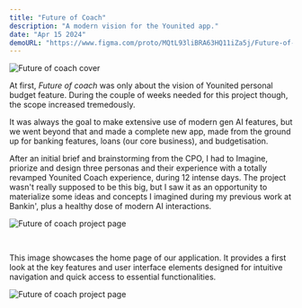 ```yaml
---
title: "Future of Coach"
description: "A modern vision for the Younited app."
date: "Apr 15 2024"
demoURL: "https://www.figma.com/proto/MQtL93liBRA63HQ11iZa5j/Future-of-Coach-(Copy)?page-id=2%3A15&node-id=3-74499&node-type=canvas&viewport=-11533%2C-1257%2C0.82&t=x6nHlUpV0nzDfHer-1&scaling=scale-down&content-scaling=fixed&starting-point-node-id=3%3A74499&show-proto-sidebar=1"
---
```


![Future of coach cover](/projectfiles/coach/future-of-coach-cover.png)

At first, _Future of coach_ was only about the vision of Younited personal budget feature. During the couple of weeks needed for this project though, the scope increased tremedously.

It was always the goal to make extensive use of modern gen AI features, but we went beyond that and made a complete new app, made from the ground up for banking features, loans (our core business), and budgetisation.

After an initial brief and brainstorming from the CPO, I had to Imagine, priorize and design three personas and their experience with a totally revamped Younited Coach experience, during 12 intense days. The project wasn't really supposed to be this big, but I saw it as an opportunity to materialize some ideas and concepts I imagined during my previous work at Bankin', plus a healthy dose of modern AI interactions.

![Future of coach project page](/projectfiles/coach/home-app-page1.png)

<div class="text-center md:mx-16 mb-16 border rounded-2xl bg-black/5 border-black/25 dark:border-white/25 p-4 gap-2">
    <svg class="inline-block" width="16" height="16" viewBox="0 0 16 16" fill="none" xmlns="http://www.w3.org/2000/svg"><g clip-path="url(#clip0_4021_23699)"> <path class="stroke-black/75 dark:stroke-white/75" d="M12 10L8 6L4 10" stroke="" stroke-linecap="round" stroke-linejoin="round"/></g><defs> <clipPath id="clip0_4021_23699"><rect width="16" height="16" fill="white"/></clipPath></defs></svg>
    <p class="mt-1">This image showcases the home page of our application. It provides a first look at the key features and user interface elements designed for intuitive navigation and quick access to essential functionalities.</p>
</div>

![Future of coach project page](/projectfiles/coach/home-app-page2.png)
